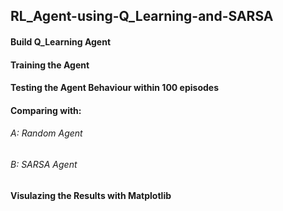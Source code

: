 ## RL_Agent-using-Q_Learning-and-SARSA
#### Build Q_Learning Agent 
#### Training the Agent 
#### Testing the Agent Behaviour within 100 episodes 
#### Comparing with:
###### A: Random Agent 
###### B: SARSA Agent 
#### Visulazing the Results with Matplotlib 
